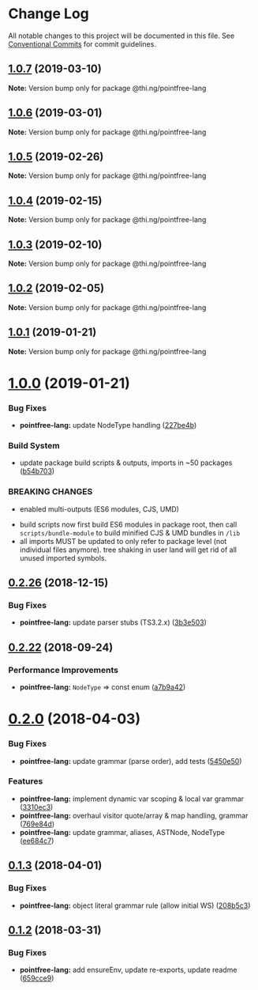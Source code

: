 # Change Log

All notable changes to this project will be documented in this file.
See [Conventional Commits](https://conventionalcommits.org) for commit guidelines.

## [1.0.7](https://github.com/thi-ng/umbrella/compare/@thi.ng/pointfree-lang@1.0.6...@thi.ng/pointfree-lang@1.0.7) (2019-03-10)

**Note:** Version bump only for package @thi.ng/pointfree-lang





## [1.0.6](https://github.com/thi-ng/umbrella/compare/@thi.ng/pointfree-lang@1.0.5...@thi.ng/pointfree-lang@1.0.6) (2019-03-01)

**Note:** Version bump only for package @thi.ng/pointfree-lang





## [1.0.5](https://github.com/thi-ng/umbrella/compare/@thi.ng/pointfree-lang@1.0.4...@thi.ng/pointfree-lang@1.0.5) (2019-02-26)

**Note:** Version bump only for package @thi.ng/pointfree-lang





## [1.0.4](https://github.com/thi-ng/umbrella/compare/@thi.ng/pointfree-lang@1.0.3...@thi.ng/pointfree-lang@1.0.4) (2019-02-15)

**Note:** Version bump only for package @thi.ng/pointfree-lang





## [1.0.3](https://github.com/thi-ng/umbrella/compare/@thi.ng/pointfree-lang@1.0.2...@thi.ng/pointfree-lang@1.0.3) (2019-02-10)

**Note:** Version bump only for package @thi.ng/pointfree-lang





## [1.0.2](https://github.com/thi-ng/umbrella/compare/@thi.ng/pointfree-lang@1.0.1...@thi.ng/pointfree-lang@1.0.2) (2019-02-05)

**Note:** Version bump only for package @thi.ng/pointfree-lang





## [1.0.1](https://github.com/thi-ng/umbrella/compare/@thi.ng/pointfree-lang@1.0.0...@thi.ng/pointfree-lang@1.0.1) (2019-01-21)

**Note:** Version bump only for package @thi.ng/pointfree-lang





# [1.0.0](https://github.com/thi-ng/umbrella/compare/@thi.ng/pointfree-lang@0.2.27...@thi.ng/pointfree-lang@1.0.0) (2019-01-21)


### Bug Fixes

* **pointfree-lang:** update NodeType handling ([227be4b](https://github.com/thi-ng/umbrella/commit/227be4b))


### Build System

* update package build scripts & outputs, imports in ~50 packages ([b54b703](https://github.com/thi-ng/umbrella/commit/b54b703))


### BREAKING CHANGES

* enabled multi-outputs (ES6 modules, CJS, UMD)

- build scripts now first build ES6 modules in package root, then call
  `scripts/bundle-module` to build minified CJS & UMD bundles in `/lib`
- all imports MUST be updated to only refer to package level
  (not individual files anymore). tree shaking in user land will get rid of
  all unused imported symbols.


## [0.2.26](https://github.com/thi-ng/umbrella/compare/@thi.ng/pointfree-lang@0.2.25...@thi.ng/pointfree-lang@0.2.26) (2018-12-15)


### Bug Fixes

* **pointfree-lang:** update parser stubs (TS3.2.x) ([3b3e503](https://github.com/thi-ng/umbrella/commit/3b3e503))


<a name="0.2.22"></a>
## [0.2.22](https://github.com/thi-ng/umbrella/compare/@thi.ng/pointfree-lang@0.2.21...@thi.ng/pointfree-lang@0.2.22) (2018-09-24)


### Performance Improvements

* **pointfree-lang:** `NodeType` => const enum ([a7b9a42](https://github.com/thi-ng/umbrella/commit/a7b9a42))


<a name="0.2.0"></a>
# [0.2.0](https://github.com/thi-ng/umbrella/compare/@thi.ng/pointfree-lang@0.1.3...@thi.ng/pointfree-lang@0.2.0) (2018-04-03)


### Bug Fixes

* **pointfree-lang:** update grammar (parse order), add tests ([5450e50](https://github.com/thi-ng/umbrella/commit/5450e50))


### Features

* **pointfree-lang:** implement dynamic var scoping & local var grammar ([3310ec3](https://github.com/thi-ng/umbrella/commit/3310ec3))
* **pointfree-lang:** overhaul visitor quote/array & map handling, grammar ([769e84d](https://github.com/thi-ng/umbrella/commit/769e84d))
* **pointfree-lang:** update grammar, aliases, ASTNode, NodeType ([ee684c7](https://github.com/thi-ng/umbrella/commit/ee684c7))




<a name="0.1.3"></a>
## [0.1.3](https://github.com/thi-ng/umbrella/compare/@thi.ng/pointfree-lang@0.1.2...@thi.ng/pointfree-lang@0.1.3) (2018-04-01)


### Bug Fixes

* **pointfree-lang:** object literal grammar rule (allow initial WS) ([208b5c3](https://github.com/thi-ng/umbrella/commit/208b5c3))




<a name="0.1.2"></a>
## [0.1.2](https://github.com/thi-ng/umbrella/compare/@thi.ng/pointfree-lang@0.1.1...@thi.ng/pointfree-lang@0.1.2) (2018-03-31)


### Bug Fixes

* **pointfree-lang:** add ensureEnv, update re-exports, update readme ([659cce9](https://github.com/thi-ng/umbrella/commit/659cce9))
